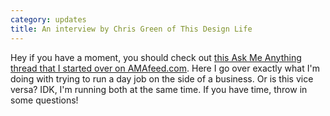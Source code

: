 ```yaml
---
category: updates
title: An interview by Chris Green of This Design Life
---
```

Hey if you have a moment, you should check out [this Ask Me Anything thread that I started over on AMAfeed.com](https://freelanceama.amafeed.com/ama-about-running-a-design-business-on-the-side-of-a-full-time-job-my-name-is-488950). Here I go over exactly what I'm doing with trying to run a day job on the side of a business. Or is this vice versa? IDK, I'm running both at the same time. If you have time, throw in some questions!
